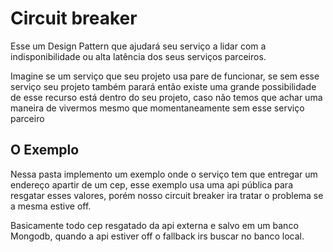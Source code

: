 # Circuit breaker

Esse um Design Pattern que ajudará seu serviço a lidar com a indisponibilidade ou alta latência dos seus serviços parceiros.

Imagine se um serviço que seu projeto usa pare de funcionar, se sem esse serviço seu projeto também parará então existe uma grande possibilidade de esse recurso está dentro do seu projeto, caso não temos que achar uma maneira de vivermos mesmo que momentaneamente sem esse serviço parceiro

## O Exemplo

Nessa pasta implemento um exemplo onde o serviço tem que entregar um endereço apartir de um cep, esse exemplo usa uma api pública para resgatar esses valores, porém nosso circuit breaker ira tratar o problema se a mesma estive off.

Basicamente todo cep resgatado da api externa e salvo em um banco Mongodb, quando a api estiver off o fallback irs buscar no banco local.
